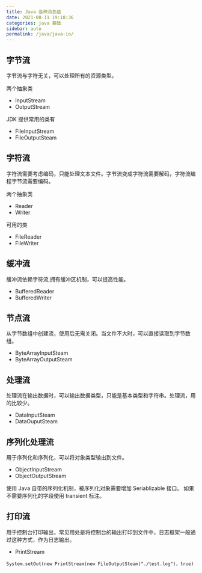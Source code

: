 ```yaml
---
title: Java 各种流总结
date: 2021-08-11 19:18:36
categories: java 基础
sidebar: auto
permalink: /java/java-io/
---
```


## 字节流

字节流与字符无关，可以处理所有的资源类型。

两个抽象类

- InputStream
- OutputStream

JDK 提供常用的类有

- FileInputStream
- FileOutputSteam

## 字符流

字符流需要考虑编码，只能处理文本文件。字节流变成字符流需要解码，字符流编程字节流需要编码。

两个抽象类

- Reader
- Writer 

可用的类

- FileReader
- FileWriter

## 缓冲流

缓冲流依赖字符流,拥有缓冲区机制，可以提高性能。

- BufferedReader
- BufferedWriter


## 节点流

从字节数组中创建流，使用后无需关闭。当文件不大时，可以直接读取到字节数组。

 - ByteArrayInputSteam
 - ByteArrayOutputSteam


## 处理流

处理流在输出数据时，可以输出数据类型，只能是基本类型和字符串。处理流，用的比较少。

- DataInputSteam 
- DataOuputSteam

## 序列化处理流

用于序列化和序列化，可以将对象类型输出到文件。

- ObjectInputStream
- ObjectOutputStream

使用 Java 自带的序列化机制，被序列化对象需要增加 Seriablizable 接口。
如果不需要序列化的字段使用 transient 标注。

## 打印流

用于控制台打印输出，常见用处是将控制台的输出打印到文件中，日志框架一般通过这种方式，作为日志输出。

- PrintStream

```
System.setOut(new PrintStream(new FileOutputSteam("./test.log")，true)

```

